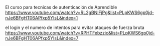 
El curso para tecnicas de autenticación de Aprendible
https://www.youtube.com/watch?v=RL2gBNlFjPg&list=PLpKWS6gp0jd-nJe6BFgHT06APfxp5YIsL&index=1

el login y el numero de intentos para evitar ataques de fuerza bruta
https://www.youtube.com/watch?v=RPHTFebzzic&list=PLpKWS6gp0jd-nJe6BFgHT06APfxp5YIsL&index=7
